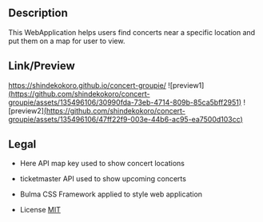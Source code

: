 ## Description
This WebApplication helps users find concerts near a specific location and put them on a map for user to view.

## Link/Preview
https://shindekokoro.github.io/concert-groupie/
![preview1][(https://github.com/shindekokoro/concert-groupie/assets/135496106/30990fda-73eb-4714-809b-85ca5bff2951)](https://uofuvirtfsfpt-0wd8547.slack.com/files/U05AS74RFG8/F05LJS4U09G/preview1.jpg)
![preview2][(https://github.com/shindekokoro/concert-groupie/assets/135496106/47ff22f9-003e-44b6-ac95-ea7500d103cc)](https://uofuvirtfsfpt-0wd8547.slack.com/files/U05AS74RFG8/F05LM9RHD7W/preview2.jpg)

## Legal
- Here API map key used to show concert locations
- ticketmaster API used to show upcoming concerts
- Bulma CSS Framework applied to style web application

- License [MIT](LICENSE)

